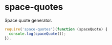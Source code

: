# space-quotes

Space quote generator.

```js
require('space-quotes')(function (spaceQuote) {
  console.log(spaceQuote());
});
```

<!--
```coffee
require('space-quotes') (spaceQuote) ->
  console.log spaceQuote()
```
-->
